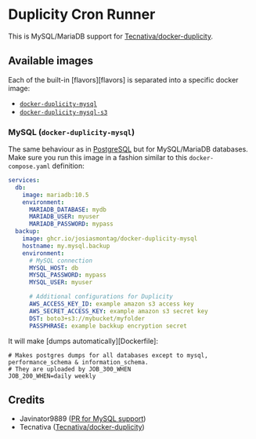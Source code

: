 # Duplicity Cron Runner

This is MySQL/MariaDB support for [Tecnativa/docker-duplicity](https://github.com/Tecnativa/docker-duplicity).

## Available images

Each of the built-in [flavors][flavors] is separated into a specific docker image:

- [`docker-duplicity-mysql`](https://github.com/orgs/josiasmontag/packages/container/package/docker-duplicity-mysql)
- [`docker-duplicity-mysql-s3`](https://github.com/orgs/josiasmontag/packages/container/package/docker-duplicity-mysql-s3)


### MySQL (`docker-duplicity-mysql`)

The same behaviour as in [PostgreSQL](https://github.com/Tecnativa/docker-duplicity#postgresql-docker-duplicity-postgres) but for
MySQL/MariaDB databases. Make sure you run this image in a fashion similar to this
`docker-compose.yaml` definition:

```yaml
services:
  db:
    image: mariadb:10.5
    environment:
      MARIADB_DATABASE: mydb
      MARIADB_USER: myuser
      MARIADB_PASSWORD: mypass
  backup:
    image: ghcr.io/josiasmontag/docker-duplicity-mysql
    hostname: my.mysql.backup
    environment:
      # MySQL connection
      MYSQL_HOST: db 
      MYSQL_PASSWORD: mypass 
      MYSQL_USER: myuser 

      # Additional configurations for Duplicity
      AWS_ACCESS_KEY_ID: example amazon s3 access key
      AWS_SECRET_ACCESS_KEY: example amazon s3 secret key
      DST: boto3+s3://mybucket/myfolder
      PASSPHRASE: example backkup encryption secret
```

It will make [dumps automatically][Dockerfile]:

```
# Makes postgres dumps for all databases except to mysql, performance_schema & information_schema.
# They are uploaded by JOB_300_WHEN
JOB_200_WHEN=daily weekly
```


## Credits

* Javinator9889 ([PR for MySQL support](https://github.com/Tecnativa/docker-duplicity/pull/70))
* Tecnativa ([Tecnativa/docker-duplicity](https://github.com/Tecnativa/docker-duplicity))